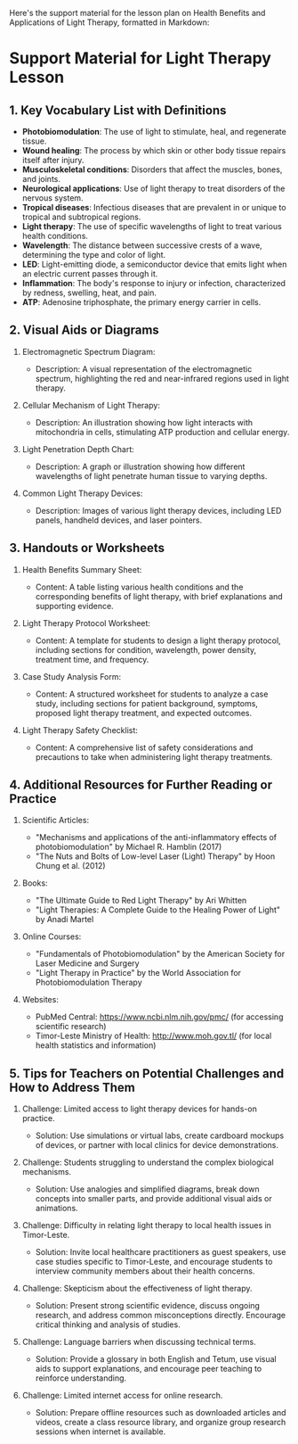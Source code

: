 Here's the support material for the lesson plan on Health Benefits and Applications of Light Therapy, formatted in Markdown:

# Support Material for Light Therapy Lesson

## 1. Key Vocabulary List with Definitions

- **Photobiomodulation**: The use of light to stimulate, heal, and regenerate tissue.
- **Wound healing**: The process by which skin or other body tissue repairs itself after injury.
- **Musculoskeletal conditions**: Disorders that affect the muscles, bones, and joints.
- **Neurological applications**: Use of light therapy to treat disorders of the nervous system.
- **Tropical diseases**: Infectious diseases that are prevalent in or unique to tropical and subtropical regions.
- **Light therapy**: The use of specific wavelengths of light to treat various health conditions.
- **Wavelength**: The distance between successive crests of a wave, determining the type and color of light.
- **LED**: Light-emitting diode, a semiconductor device that emits light when an electric current passes through it.
- **Inflammation**: The body's response to injury or infection, characterized by redness, swelling, heat, and pain.
- **ATP**: Adenosine triphosphate, the primary energy carrier in cells.

## 2. Visual Aids or Diagrams

1. Electromagnetic Spectrum Diagram:
   - Description: A visual representation of the electromagnetic spectrum, highlighting the red and near-infrared regions used in light therapy.

2. Cellular Mechanism of Light Therapy:
   - Description: An illustration showing how light interacts with mitochondria in cells, stimulating ATP production and cellular energy.

3. Light Penetration Depth Chart:
   - Description: A graph or illustration showing how different wavelengths of light penetrate human tissue to varying depths.

4. Common Light Therapy Devices:
   - Description: Images of various light therapy devices, including LED panels, handheld devices, and laser pointers.

## 3. Handouts or Worksheets

1. Health Benefits Summary Sheet:
   - Content: A table listing various health conditions and the corresponding benefits of light therapy, with brief explanations and supporting evidence.

2. Light Therapy Protocol Worksheet:
   - Content: A template for students to design a light therapy protocol, including sections for condition, wavelength, power density, treatment time, and frequency.

3. Case Study Analysis Form:
   - Content: A structured worksheet for students to analyze a case study, including sections for patient background, symptoms, proposed light therapy treatment, and expected outcomes.

4. Light Therapy Safety Checklist:
   - Content: A comprehensive list of safety considerations and precautions to take when administering light therapy treatments.

## 4. Additional Resources for Further Reading or Practice

1. Scientific Articles:
   - "Mechanisms and applications of the anti-inflammatory effects of photobiomodulation" by Michael R. Hamblin (2017)
   - "The Nuts and Bolts of Low-level Laser (Light) Therapy" by Hoon Chung et al. (2012)

2. Books:
   - "The Ultimate Guide to Red Light Therapy" by Ari Whitten
   - "Light Therapies: A Complete Guide to the Healing Power of Light" by Anadi Martel

3. Online Courses:
   - "Fundamentals of Photobiomodulation" by the American Society for Laser Medicine and Surgery
   - "Light Therapy in Practice" by the World Association for Photobiomodulation Therapy

4. Websites:
   - PubMed Central: https://www.ncbi.nlm.nih.gov/pmc/ (for accessing scientific research)
   - Timor-Leste Ministry of Health: http://www.moh.gov.tl/ (for local health statistics and information)

## 5. Tips for Teachers on Potential Challenges and How to Address Them

1. Challenge: Limited access to light therapy devices for hands-on practice.
   - Solution: Use simulations or virtual labs, create cardboard mockups of devices, or partner with local clinics for device demonstrations.

2. Challenge: Students struggling to understand the complex biological mechanisms.
   - Solution: Use analogies and simplified diagrams, break down concepts into smaller parts, and provide additional visual aids or animations.

3. Challenge: Difficulty in relating light therapy to local health issues in Timor-Leste.
   - Solution: Invite local healthcare practitioners as guest speakers, use case studies specific to Timor-Leste, and encourage students to interview community members about their health concerns.

4. Challenge: Skepticism about the effectiveness of light therapy.
   - Solution: Present strong scientific evidence, discuss ongoing research, and address common misconceptions directly. Encourage critical thinking and analysis of studies.

5. Challenge: Language barriers when discussing technical terms.
   - Solution: Provide a glossary in both English and Tetum, use visual aids to support explanations, and encourage peer teaching to reinforce understanding.

6. Challenge: Limited internet access for online research.
   - Solution: Prepare offline resources such as downloaded articles and videos, create a class resource library, and organize group research sessions when internet is available.